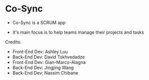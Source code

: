 # Co-Sync

- Co-Sync is a SCRUM app

- It's main focus is to help teams manage their projects and tasks

Credits:
- Front-End Dev: Ashley Luu
- Back-End Dev: David Tskhvedadze
- Front-End Dev: Gian-Marco-Alagna
- Back-End Dev: Jingjing Wang
- Back-End Dev: Nassim Chibane
